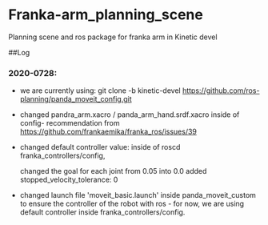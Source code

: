 # Franka-arm_planning_scene
Planning scene and ros package for franka arm in Kinetic devel

##Log

### 2020-0728:

- we are currently using: git clone -b kinetic-devel https://github.com/ros-planning/panda_moveit_config.git


- changed pandra_arm.xacro / panda_arm_hand.srdf.xacro inside of config- recommendation from https://github.com/frankaemika/franka_ros/issues/39

- changed default controller value: inside of roscd franka_controllers/config, 

	changed the goal for each joint from 0.05 into 0.0 
	added stopped_velocity_tolerance: 0 

- changed launch file 'moveit_basic.launch' inside panda_moveit_custom to ensure the controller of the robot with ros - for now, we are using default controller inside franka_controllers/config.

